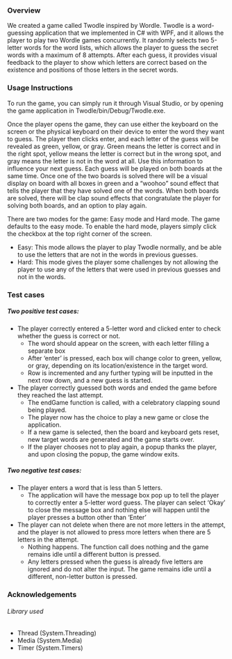 <h3>Overview</h3>
We created a game called Twodle inspired by Wordle. Twodle is a word-guessing application that we implemented in C# with WPF, and it allows the player to play two Wordle games concurrently. It randomly selects two 5-letter words for the word lists, which allows the player to guess the secret words with a maximum of 8 attempts. After each guess, it provides visual feedback to the player to show which letters are correct based on the existence and positions of those letters in the secret words. 

<h3>Usage Instructions</h3>
To run the game, you can simply run it through Visual Studio, or by opening the game application in Twodle/bin/Debug/Twodle.exe. 

Once the player opens the game, they can use either the keyboard on the screen or the physical keyboard on their device to enter the word they want to guess. The player then clicks enter, and each letter of the guess will be revealed as green, yellow, or gray.  Green means the letter is correct and in the right spot, yellow means the letter is correct but in the wrong spot, and gray means the letter is not in the word at all.  Use this information to influence your next guess.  Each guess will be played on both boards at the same time. Once one of the two boards is solved there will be a visual display on board with all boxes in green and a “woohoo” sound effect that tells the player that they have solved one of the words. When both boards are solved, there will be clap sound effects that congratulate the player for solving both boards, and an option to play again. 

There are two modes for the game: Easy mode and Hard mode. The game defaults to the easy mode. To enable the hard mode, players simply click the checkbox at the top right corner of the screen. 
<ul>
<li>Easy: This mode allows the player to play Twodle normally, and be able to use the letters that are not in the words in previous guesses. </li>
<li>Hard: This mode gives the player some challenges by not allowing the player to use any of the letters that were used in previous guesses and not in the words. </li>
</ul>

<h3>Test cases</h3>
<h5>Two positive test cases:</h5>
<ul>
<li>The player correctly entered a 5-letter word and clicked enter to check whether the guess is correct or not.
  <ul>
    <li>The word should appear on the screen, with each letter filling a separate box</li>
    <li>After ‘enter’ is pressed, each box will change color to green, yellow, or gray, depending on its location/existence in the target word.</li>
    <li>Row is incremented and any further typing will be inputted in the next row down, and a new guess is started.</li>
  </ul>
</li>
<li>The player correctly guessed both words and ended the game before they reached the last attempt. 
  <ul>
  <li>The endGame function is called, with a celebratory clapping sound being played.</li>
  <li>The player now has the choice to play a new game or close the application.</li>
  <li>If a new game is selected, then the board and keyboard gets reset, new target words are generated and the game starts over.</li>
  <li>If the player chooses not to play again, a popup thanks the player, and upon closing the popup, the game window exits.</li>
  </ul>
  </li>
</ul>

<h5>Two negative test cases:</h5>
<ul>
<li>The player enters a word that is less than 5 letters. 
  <ul>
    <li>The application will have the message box pop up to tell the player to correctly enter a 5-letter word guess. The player can select ‘Okay’ to close the message box and nothing else will happen until the player presses a button other than ‘Enter’
    </li>
  </ul>
</li>
<li>The player can not delete when there are not more letters in the attempt, and the player is not allowed to press more letters when there are 5 letters in the attempt. 
  <ul>
    <li>Nothing happens.  The function call does nothing and the game remains idle until a different button is pressed.</li>
    <li>Any letters pressed when the guess is already five letters are ignored and do not alter the input.  The game remains idle until a different, non-letter button is pressed.</li>
  </ul>
</li>
</ul>

<h3>Acknowledgements</h3>
<h6>Library used</h6>
<ul>
<li>Thread (System.Threading)</li>
<li>Media (System.Media)</li>
<li>Timer (System.Timers)  </li>
</ul>

